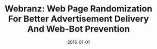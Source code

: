 ---
title: "Webranz: Web Page Randomization For Better Advertisement Delivery And Web-Bot Prevention"
date: 2016-01-01
venue: "Proceedings of the 24th ACM SIGSOFT International Symposium on Foundations of Software Engineering, FSE 2016, Seattle, WA, USA, November 13-18, 2016"
paperurl: https://doi.org/10.1145/2950290.2950352
authors: "Weihang Wang, Yunhui Zheng, Xinyu Xing, Yonghwi Kwon, Xiangyu Zhang and Patrick Th Eugster"
awards: ""
---